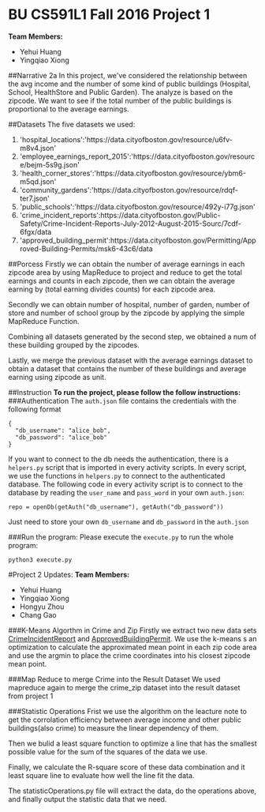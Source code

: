 # BU CS591L1 Fall 2016 Project 1

**Team Members:**
+ Yehui Huang
+ Yingqiao Xiong

##Narrative 2a
In this project, we've considered the relationship between the avg income and the number of some kind of public buildings (Hospital, School, HealthStore and Public Garden). The analyze is based on the zipcode. We want to see if the total number of the public buildings is proportional to the average earnings.
 
##Datasets
The five datasets we used:
<ol>
<li>'hospital_locations':'https://data.cityofboston.gov/resource/u6fv-m8v4.json'</li>
<li>'employee_earnings_report_2015':'https://data.cityofboston.gov/resource/bejm-5s9g.json'</li>
<li>'health_corner_stores':'https://data.cityofboston.gov/resource/ybm6-m5qd.json'</li>
<li>'community_gardens':'https://data.cityofboston.gov/resource/rdqf-ter7.json'</li>
<li>'public_schools':'https://data.cityofboston.gov/resource/492y-i77g.json'</li>
<li>'crime_incident_reports':https://data.cityofboston.gov/Public-Safety/Crime-Incident-Reports-July-2012-August-2015-Sourc/7cdf-6fgx/data</li>
<li>'approved_building_permit':https://data.cityofboston.gov/Permitting/Approved-Building-Permits/msk6-43c6/data</li>
</ol>

##Porcess
Firstly we can obtain the number of average earnings in each zipcode area by using MapReduce to project and reduce to get the total earnings and counts in each zipcode, then we can obtain the average earning by (total earning divides counts) for each zipcode area.

Secondly we can obtain number of hospital, number of garden, number of store and number of school group by the zipcode by applying the simple MapReduce Function.

Combining all datasets generated by the second step, we obtained a num of these building grouped by the zipcodes. 

Lastly, we merge the previous dataset with the average earnings dataset to obtain a dataset that contains the number of these buildings and average earning using zipcode as unit.

##Instruction
**To run the project, please follow the follow instructions:**
###Authentication
The `auth.json` file contains the credentials with the following format
```
{
  "db_username": "alice_bob",
  "db_password": "alice_bob"
}
```
If you want to connect to the db needs the authentication, there is a `helpers.py` script that is imported in every activity scripts.
In every script, we use the functions in `helpers.py` to connect to the authenticated database. The following code in every activity script is to connect to the database by reading the `user_name` and `pass_word` in your own `auth.json`:
```
repo = openDb(getAuth("db_username"), getAuth("db_password"))
```
Just need to store your own `db_username` and `db_password` in the `auth.json`

###Run the program:
Please execute the `execute.py` to run the whole program:
```
python3 execute.py
```

#Project 2 Updates:
**Team Members:**
+ Yehui Huang
+ Yingqiao Xiong
+ Hongyu Zhou
+ Chang Gao

###K-Means Algorthm in Crime and Zip
Firstly we extract two new data sets [CrimeIncidentReport](https://data.cityofboston.gov/Public-Safety/Crime-Incident-Reports-July-2012-August-2015-Sourc/7cdf-6fgx/data) and [ApprovedBuildingPermit](https://data.cityofboston.gov/Permitting/Approved-Building-Permits/msk6-43c6/data). We use the k-means s an optimization to calculate the approximated mean point in each zip code area and use the argmin to place the crime coordinates into his closest zipcode mean point. 

###Map Reduce to merge Crime into the Result Dataset
We used mapreduce again to merge the crime_zip dataset into the result dataset from project 1

###Statistic Operations
Frist we use the algorithm on the leacture note to get the corrolation efficiency between average income and other public buildings(also crime) to measure the linear dependency of them.

Then we bulid a least square function to optimize a line that has the smallest possible value for the sum of the squares of the data we use.

Finally, we calculate the R-square score of these data combination and it least square line to evaluate how well the line fit the data.

The statisticOperations.py file will extract the data, do the operations above, and finally output the statistic data that we need.

